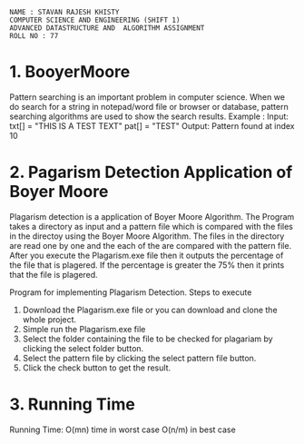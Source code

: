     NAME : STAVAN RAJESH KHISTY
    COMPUTER SCIENCE AND ENGINEERING (SHIFT 1)
    ADVANCED DATASTRUCTURE AND  ALGORITHM ASSIGNMENT
    ROLL NO : 77


#  1. BooyerMoore
Pattern searching is an important problem in computer science. When we do search for a string in notepad/word file or browser or database, pattern searching algorithms are used to show the search results.
Example :
Input:  txt[] = "THIS IS A TEST TEXT"
        pat[] = "TEST"
Output: Pattern found at index 10

#  2. Pagarism Detection Application of Boyer Moore

Plagarism detection is a application of Boyer Moore Algorithm. The Program takes a directory as input and a pattern file which is compared with the files in the directoy using the Boyer Moore Algorithm. The files in the directory are read one by one and the each of the are compared with the pattern file. After you execute the Plagarism.exe file  then  it outputs the  percentage of the file that is plagered. If the percentage is greater the 75% then it prints that the file is plagered.

Program for implementing  Plagarism Detection.
  Steps to execute 
1. Download the Plagarism.exe file or you can download and clone the whole project.
2. Simple run the Plagarism.exe file
3. Select the folder containing the file to be checked for plagariam by clicking the select folder button.
4. Select the pattern file by clicking the select pattern file button.
5. Click the check button to get the result.

#  3. Running Time

Running Time:
O(mn) time in worst case
O(n/m) in best case
